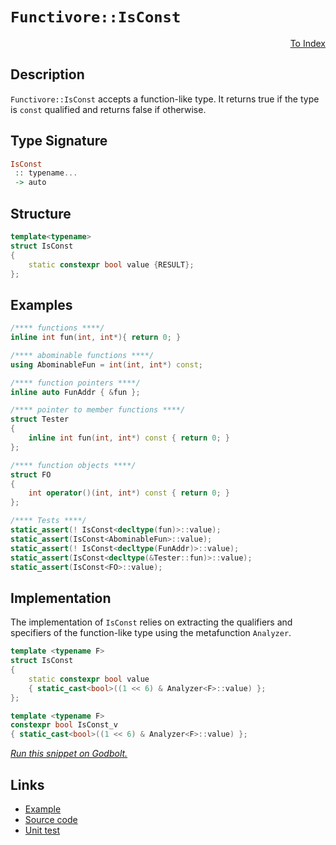 <!-- Copyright 2024 Feng Mofan
SPDX-License-Identifier: Apache-2.0 -->

# `Functivore::IsConst`

<p style='text-align: right;'><a href="../../../facilities/metafunctions.md#is_const">To Index</a></p>

## Description

`Functivore::IsConst` accepts a function-like type. It returns true if the type is `const` qualified and returns false if otherwise.

## Type Signature

```Haskell
IsConst
 :: typename...
 -> auto
```

## Structure

```C++
template<typename>
struct IsConst
{
    static constexpr bool value {RESULT};
};
```

## Examples

```C++
/**** functions ****/
inline int fun(int, int*){ return 0; }

/**** abominable functions ****/
using AbominableFun = int(int, int*) const;

/**** function pointers ****/
inline auto FunAddr { &fun };

/**** pointer to member functions ****/
struct Tester
{
    inline int fun(int, int*) const { return 0; }
};

/**** function objects ****/
struct FO
{
    int operator()(int, int*) const { return 0; }
};

/**** Tests ****/
static_assert(! IsConst<decltype(fun)>::value);
static_assert(IsConst<AbominableFun>::value);
static_assert(! IsConst<decltype(FunAddr)>::value);
static_assert(IsConst<decltype(&Tester::fun)>::value);
static_assert(IsConst<FO>::value);
```

## Implementation

The implementation of `IsConst` relies on extracting the qualifiers and specifiers of the function-like type using the metafunction `Analyzer`.

```C++
template <typename F>
struct IsConst
{
    static constexpr bool value
    { static_cast<bool>((1 << 6) & Analyzer<F>::value) };
};

template <typename F>
constexpr bool IsConst_v
{ static_cast<bool>((1 << 6) & Analyzer<F>::value) };
```

[*Run this snippet on Godbolt.*](https://godbolt.org/#z:OYLghAFBqd5QCxAYwPYBMCmBRdBLAF1QCcAaPECAMzwBtMA7AQwFtMQByARg9KtQYEAysib0QXACx8BBAKoBnTAAUAHpwAMvAFYTStJg1DIApACYAQuYukl9ZATwDKjdAGFUtAK4sGe1wAyeAyYAHI%2BAEaYxBJcAJykAA6oCoRODB7evnrJqY4CQSHhLFExXPG2mPb5DEIETMQEmT5%2BXJXV6XUNBIVhkdGxCQr1jc3ZbcPdvcWlgwCUtqhexMjsHAD0AFTbO7t7%2B5vrJhoAgls7ANQAIpiJrozIeJgKF7tHp%2BcHX3vvJ8d/ZgAzMFkN4sBcTIC3MhhvhBJDsP9/p9NhcTsxaABPABe0VeO1%2BBEwLESBiJEKhBExd2YbAR/2GxC8DjRGJx0WUxFQRCpdwhAHYrPyrpCrKd/kSSWTMBS3LzGKwZQAlTAEUgXeW0zAAOl1J2IwAU9NOjOZBFZYnZxE53O51MwkLcKoIEH1ht12rmxr%2Bgv%2BF39F0mjmQFzQDGGmFUiWIgYI6BAIC8wQIgLMAH1zQA3MReGUmQVcWWOi6A/MiwFin3lysS4mkpjkx2axUXZ3q5tsD1uo2AxEmghMlnoy2461cnn2x3O10GhQeuahgTDb35ysB2MNvAhsMRqMx2EJpOCVMZi7Z7x5gtFqEXABsArcF0LjuLpeFoqR74rSNOkvrRKbe0tQuAAxBhvVNIc2VHEALkSLwIloLcLSxUcbQnO5HTAhEBSFasfxOP9pUAmkW2w3sGQHM0UKtLCGE2b1YPgxDkOHVCOXHO1MKhci%2Bx9NcAyDZCdyJPdY3jRNkxPLMcwdU511XP11wDZ8oWLMwHyU5SLggLTtJU69H0BCEAFY%2BP05S2KtdCuIdHjwN7BNz1zPT1y9eSAzLD9xS/GtfzrYjKSAlsAFliTA9tgrYC46kHAhljsvjIPNKzR0dMKWDAmKqIcBKEwYijTiYhCkJDVKONteV0vChy%2BMUjz/SE7cl1E6NxMPKT0xki89Pqk4LNUtxi2ffkhoa5TdPGgbDJLUzzIsgNyrHSrJyhDLeKc2TXIDdz%2Bs83yCPXLxUiMUMDAUBQM3tCkrmyuKEu8qtHtrKUGzsuUoplECAHlvWITAAEck3%2Bl5/qBvAQdw8xbx%2BhNUDuYgGxICAvW/d9%2Bzimi0p437CpOYqWLK6DokdLBQXlXSzBh764YRpHiBR1G6t9camsXcNWv3OMOuPLqzy28a%2Bum/Mxr27TJrFhbBuGubtu0pbScwcn7Up6naeienGYRTaeqmnbeoO8VxuO4JgDOpgLquvlIVun7nsNv4Pm%2BZ2fmRXYLgASSlYlGHqGp8W2X4URd75fhe/88yC0jopAiCcvND2FA8DnPwExq/eElrIzaiJUE8fndcl1cN2DNNRGXKFc88BEoGlm9bwXaGsZJnjtZAZzMEbh2vO/I3CICt7ZQ7L7vRE7OYyr2hPaTlq00zVOS63MuLYIR1J5riA68fBuISp5viCwtuO67/C%2B%2BDkOg/d7BVFYUkZTeN2Q4fs/3aoLwGAcdIXmfk5giQkILjJguG/BgEBkzqmTJsL0goLj/XisQBgFwNCigFCKF%2BlwmC5xYMETB9BgHv0/kuAOhx/gm1OicLBODEKYBAu/G6gDBBgMEBAwQUD2YVz8mcV%2BBD/bJGTNEb%2BBJ/h/2CDKJgXgiCgXficdA6AYzF2hiA1Bz0naXD4YIPEki2AlDxCAwh4ZiG/GShcAAKs8IkB8fJpwYf/GUQCQFMLVAwggbCRK4VgaqZYiDkEVmUT5U%2BjsuGXD0f7VAERtBKwIIIwOlFMZ2ysXpIB8MNZEAZnMRxLCXELjccXOBXikEoK8v4lRQTtimPMdEkh/ZNzIDTBbJQjQIBgDANPZOFc3Bk1oBTEBTMda5lRpWJqdSLrRBdInNpq8oQUNQNg5g1DaG1T6Z3R6Qz6mjKaS08ZLVFbKzuBABZMi5G9PbrJAZlEanDIaWMmeKcoSdIptDMxEYYggB6UfU5KyM61LWY0rZty3B20cici8ZzTgcAWLQTgJleB%2BA4FoUgqBOBDUsNYQMSwVh5iBDwUgBBNDgoWAAaxACZQE2p%2BQmRMvyLgJkzBcAABx0vKGYaQkKOCSF4CwCQGgNCkFhfCxFHBeAKBADy3FcLwWkDgLAGAiAQBLAIPBNUFAIBoBJHQaIoRFScFUHS28ABaW8kgLjAGQCGKQ2ozC8EwPgVJeB4xtH4IIEQYh2BSBkIIRQKh1DitILoNoAB3RGiROA8AhVCmFeKEWcG%2BhIxVFxUBUAuDq/VhrjWmqfJIC1OkPBqvoPIrFcxeBiq0AsCASBVWJHVWQZVFaq0gGAFIMwfA6AWOFRACIkaIg4OIJiENvAu3MB7d9cJkS%2B2kFVWwQQ30GBYkjVgCIXhgBuDELQYV3BeBYBYIYYA4gfX4H%2Bp/TMzxI2RiVhItY2L%2BGsvhUhCIiMe0eCwJGgceBOXrtIEe4guclA3C3UYf%2BoBxULCoAYQ0AA1J4/rvo0jHY64QohxBurg56tQka/X6G3Sgaw1h9B4AiMKyACx4Y1DXXq2ENtTAossGYfln7iB2uPYR9okT0guAYO4TwLR/DsemP0MoSQUhpAEGMVoAm8jpF4zo/jdgWMCC6KMTj4xmP6Pkz0URMwBgTBGE0RTonJiNEk7MLgCwFDotWBIMNHBoW8sjQKpNuqDVGpNWazNGkIC4EICQXegJjNFrxXMBYCBMBMCwDEFGpAiWSFJXEQE/JJAaEkMy283KTK3gSKy9lpBOU%2Be1LeLgt46VxEZbeEykhqUxdvDZn1AqhUipxf5yVMqy1ytjRI8glBa15s1WwTgDQWCZn5Hqpg5tTrxG1FwbU8LrWefo/a918GXUSGkMhpQqGfW6CbYGpgwb12Wes3y3gAqY0KokfGxNybHMjbNmNibGhs0zMrXm7zZhC31aA5K8tD2q3tZVV9vNKADBGHiFwHlNAukCMoB2n1A6Gi9vfTDodI6HBjonb7ads692YAXUulda7sWbu3bu%2BF%2B6WNHrXVN1QZ6iRjqvZG2997MSPrWPCl9b7sWfu/ZgX9hPTYNZA0wcDkHoOMFg7IZ1iHluyBQ96%2BFG2MNGCw1Rmwt6CPheI1/TgZG4wUew9R2j0RZuMfCzJ/RbGONZFE4EdTfGciCZqCJ234mCjW6k3oE3NRVMO4mFUWTtRtOGc07YbTXug9TBd0ZkzZnXV7YjdVzg9mU1GtBNup8cRxuTZ0h51J3nfNvZLYF4LoXKCWcy9ltPCXyVxH5PyQEiXJCGraAdqNgrbB1eLRKqVsr5WKp%2B51jVWqOB9dTSwBQmYQyZjG9KYYVqbUkDtXoOD4vXWS49atmXOgQCAlIFtnbob9Dhqq/y6NrXzQJqTcP0f4/J9vWGPd3NeJzCAkBK99vpbPv3%2BrR1v7Awx%2BJESHPeINMKfAgNMVQQ1ZtcHYgNtKHeFBHOHbFOA4dCJZHd9VHKdGdOHYnLHRdZdWgVdMdAnf9ZnDdCGUnY9H1U9ZAc9GnDRa9XgenWHJnZ9ejNnXgDnFILnYkHnBXd7fnQXTAKDGDd9RfBDZfebaXNDTfeXYwXXZXPDVXIjRIEjTgdYA8SjKwPXQ7OjBjBQ5TGoM3EPK3IoG3NoXIITDIXTR3cwgPaTH3FTYPSw73DoOTf3cPQPfTHTC3N3Vw4w13YzRYZYczfw1lfbWzePMAo1EfMfM8a/IkW/dzWffNHzF/fzAvELAYcLDLDlEAMwNPJ/ClBLEHDQJ/fkArQ/Q7TgWrUVVIiLEAevC1SQRLOlSQfkRlelOlUo/fDgQEWPI/FvV/SzS1co5vPzIDBYT9VIZwSQIAA)

## Links

- [Example](../../../code/facilities/metafunctions/functivore/is_const/implementation.hpp)
- [Source code](../../../../conceptrodon/functivore/is_const.hpp)
- [Unit test](../../../../tests/unit/metafunctions/functivore/is_const.test.hpp)
